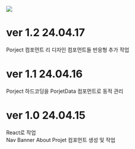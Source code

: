 <img 
    src="https://img.shields.io/badge/React.js-61DAFB?style=flat-square&amp;logo=React&amp;logoColor=white&amp;"
/>

# ver 1.2 24.04.17 <br/>
Porject 컴포먼트 리 디자인
컴포먼트들 반응형 추가 작업

# ver 1.1 24.04.16 <br/>
Porject 하드코딩을 PorjetData 컴포먼트로 동적 관리

# ver 1.0 24.04.15
React로 작업 <br/>
Nav Banner About Projet 컴포먼트 생성 및 작업
